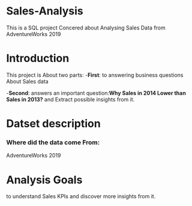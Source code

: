# Sales-Analysis
This is a SQL project Concered about Analysing Sales Data from AdventureWorks 2019

# Introduction
This project is About two parts:
-**First**: to answering business questions About Sales data

-**Second**: answers an important question:**Why Sales in 2014 Lower than Sales in 2013?** and Extract possible insights from it.

# Datset description
### Where did the data come From:
AdventureWorks 2019

# Analysis Goals
to understand Sales KPIs and discover more insights from it.
